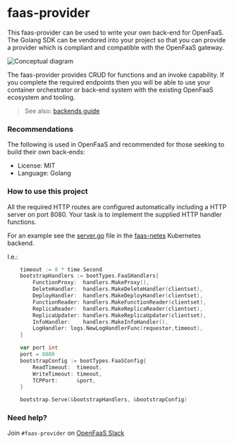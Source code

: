faas-provider
==============

This faas-provider can be used to write your own back-end for OpenFaaS. The Golang SDK can be vendored into your project so that you can provide a provider which is compliant and compatible with the OpenFaaS gateway.

![Conceptual diagram](docs/conceptual.png)

The faas-provider provides CRUD for functions and an invoke capability. If you complete the required endpoints then you will be able to use your container orchestrator or back-end system with the existing OpenFaaS ecosystem and tooling.

> See also: [backends guide](https://github.com/openfaas/faas/blob/master/guide/deprecated/backends.md)

### Recommendations

The following is used in OpenFaaS and recommended for those seeking to build their own back-ends:

* License: MIT
* Language: Golang

### How to use this project

All the required HTTP routes are configured automatically including a HTTP server on port 8080. Your task is to implement the supplied HTTP handler functions.

For an example see the [server.go](https://github.com/openfaas/faas-netes/blob/master/server.go) file in the [faas-netes](https://github.com/openfaas/faas-netes) Kubernetes backend.

I.e.:

```go
	timeout := 8 * time.Second
	bootstrapHandlers := bootTypes.FaaSHandlers{
		FunctionProxy:  handlers.MakeProxy(),
		DeleteHandler:  handlers.MakeDeleteHandler(clientset),
		DeployHandler:  handlers.MakeDeployHandler(clientset),
		FunctionReader: handlers.MakeFunctionReader(clientset),
		ReplicaReader:  handlers.MakeReplicaReader(clientset),
		ReplicaUpdater: handlers.MakeReplicaUpdater(clientset),
		InfoHandler:    handlers.MakeInfoHandler(),
		LogHandler: logs.NewLogHandlerFunc(requestor,timeout),
	}

	var port int
	port = 8080
	bootstrapConfig := bootTypes.FaaSConfig{
		ReadTimeout:  timeout,
		WriteTimeout: timeout,
		TCPPort:      &port,
	}

	bootstrap.Serve(&bootstrapHandlers, &bootstrapConfig)
```

### Need help?

Join `#faas-provider` on [OpenFaaS Slack](https://docs.openfaas.com/community/)
